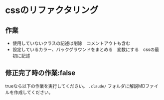 # cssのリファクタリング

## 作業
 - 使用していないクラスの記述は削除　コメントアウトも含む
 - 設定しているカラー、バックグラウンドをまとめる　変数にする　cssの最初に記述




## 修正完了時の作業:false
trueなら以下の作業を実行してください。
`.claude/` フォルダに解説MDファイルを作成してください。